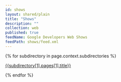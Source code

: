 ```yaml
---
id: shows
layout: shared/plain
title: "Shows"
description: ""
collection: web
published: true
feedName: Google Developers Web Shows
feedPath: shows/feed.xml
---
```


{% for subdirectory in page.context.subdirectories %}
 <p><a href="{{subdirectory[1].pages[1].relative_url}}">{{subdirectory[1].pages[1].title}}</a></p>
{% endfor %}
